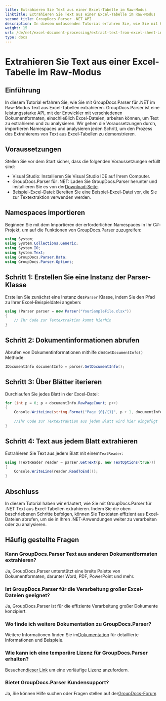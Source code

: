 ```yaml
---
title: Extrahieren Sie Text aus einer Excel-Tabelle im Raw-Modus
linktitle: Extrahieren Sie Text aus einer Excel-Tabelle im Raw-Modus
second_title: GroupDocs.Parser .NET API
description: In diesem umfassenden Tutorial erfahren Sie, wie Sie mit GroupDocs.Parser für .NET Text aus Excel-Tabellen extrahieren. Laden Sie es herunter und beginnen Sie mit der Analyse.
weight: 15
url: /de/net/excel-document-processing/extract-text-from-excel-sheet-in-raw-mode/
type: docs
---
```

# Extrahieren Sie Text aus einer Excel-Tabelle im Raw-Modus

## Einführung
In diesem Tutorial erfahren Sie, wie Sie mit GroupDocs.Parser für .NET im Raw-Modus Text aus Excel-Tabellen extrahieren. GroupDocs.Parser ist eine leistungsstarke API, mit der Entwickler mit verschiedenen Dokumentformaten, einschließlich Excel-Dateien, arbeiten können, um Text zu extrahieren und zu analysieren. Wir gehen die Voraussetzungen durch, importieren Namespaces und analysieren jeden Schritt, um den Prozess des Extrahierens von Text aus Excel-Tabellen zu demonstrieren.
## Voraussetzungen
Stellen Sie vor dem Start sicher, dass die folgenden Voraussetzungen erfüllt sind:
- Visual Studio: Installieren Sie Visual Studio IDE auf Ihrem Computer.
-  GroupDocs.Parser für .NET: Laden Sie GroupDocs.Parser herunter und installieren Sie es von der[Download-Seite](https://releases.groupdocs.com/parser/net/).
- Beispiel-Excel-Datei: Bereiten Sie eine Beispiel-Excel-Datei vor, die Sie zur Textextraktion verwenden werden.

## Namespaces importieren
Beginnen Sie mit dem Importieren der erforderlichen Namespaces in Ihr C#-Projekt, um auf die Funktionen von GroupDocs.Parser zuzugreifen:
```csharp
using System;
using System.Collections.Generic;
using System.IO;
using System.Text;
using GroupDocs.Parser.Data;
using GroupDocs.Parser.Options;
```
## Schritt 1: Erstellen Sie eine Instanz der Parser-Klasse
 Erstellen Sie zunächst eine Instanz des`Parser` Klasse, indem Sie den Pfad zu Ihrer Excel-Beispieldatei angeben:
```csharp
using (Parser parser = new Parser("YourSampleFile.xlsx"))
{
    // Ihr Code zur Textextraktion kommt hierhin
}
```
## Schritt 2: Dokumentinformationen abrufen
 Abrufen von Dokumentinformationen mithilfe des`GetDocumentInfo()` Methode:
```csharp
IDocumentInfo documentInfo = parser.GetDocumentInfo();
```
## Schritt 3: Über Blätter iterieren
Durchlaufen Sie jedes Blatt in der Excel-Datei:
```csharp
for (int p = 0; p < documentInfo.RawPageCount; p++)
{
    Console.WriteLine(string.Format("Page {0}/{1}", p + 1, documentInfo.RawPageCount));
    
    //Ihr Code zur Textextraktion aus jedem Blatt wird hier eingefügt
}
```
## Schritt 4: Text aus jedem Blatt extrahieren
 Extrahieren Sie Text aus jedem Blatt mit einem`TextReader`:
```csharp
using (TextReader reader = parser.GetText(p, new TextOptions(true)))
{
    Console.WriteLine(reader.ReadToEnd());
}
```

## Abschluss
In diesem Tutorial haben wir erläutert, wie Sie mit GroupDocs.Parser für .NET Text aus Excel-Tabellen extrahieren. Indem Sie die oben beschriebenen Schritte befolgen, können Sie Textdaten effizient aus Excel-Dateien abrufen, um sie in Ihren .NET-Anwendungen weiter zu verarbeiten oder zu analysieren.

## Häufig gestellte Fragen
### Kann GroupDocs.Parser Text aus anderen Dokumentformaten extrahieren?
Ja, GroupDocs.Parser unterstützt eine breite Palette von Dokumentformaten, darunter Word, PDF, PowerPoint und mehr.
### Ist GroupDocs.Parser für die Verarbeitung großer Excel-Dateien geeignet?
Ja, GroupDocs.Parser ist für die effiziente Verarbeitung großer Dokumente konzipiert.
### Wo finde ich weitere Dokumentation zu GroupDocs.Parser?
 Weitere Informationen finden Sie im[Dokumentation](https://tutorials.groupdocs.com/parser/net/) für detaillierte Informationen und Beispiele.
### Wie kann ich eine temporäre Lizenz für GroupDocs.Parser erhalten?
 Besuchen[dieser Link](https://purchase.groupdocs.com/temporary-license/) um eine vorläufige Lizenz anzufordern.
### Bietet GroupDocs.Parser Kundensupport?
Ja, Sie können Hilfe suchen oder Fragen stellen auf der[GroupDocs-Forum](https://forum.groupdocs.com/c/parser/17).